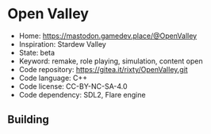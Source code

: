 # Open Valley

- Home: https://mastodon.gamedev.place/@OpenValley
- Inspiration: Stardew Valley
- State: beta
- Keyword: remake, role playing, simulation, content open
- Code repository: https://gitea.it/rixty/OpenValley.git
- Code language: C++
- Code license: CC-BY-NC-SA-4.0
- Code dependency: SDL2, Flare engine

## Building
